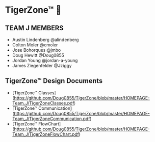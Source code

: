 # TigerZone™ :tiger:

## TEAM J MEMBERS
- Austin Lindenberg @alindenberg
- Colton Moler @cmoler
- Jose Bohorques @jmbo
- Doug Hewitt @Doug0855
- Jordan Young @jordan-a-young
- James Ziegenfelder @Jziggy

## TigerZone™ Design Documents
- [TigerZone™ Classes] (https://github.com/Doug0855/TigerZone/blob/master/HOMEPAGE-Team_J/TigerZoneClasses.pdf)
- [TigerZone™ Communication] (https://github.com/Doug0855/TigerZone/blob/master/HOMEPAGE-Team_J/TigerZoneCommunication.pdf)
- [TigerZone™ FlowChart] (https://github.com/Doug0855/TigerZone/blob/master/HOMEPAGE-Team_J/TigerZoneFlowChart.pdf)

